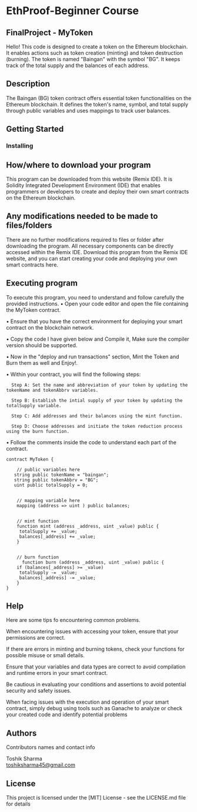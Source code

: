 # EthProof-Beginner Course
## FinalProject - MyToken

Hello! This code is designed to create a token on the Ethereum blockchain. It enables actions such as token creation (minting) and token destruction (burning). The token is named "Baingan" with the symbol "BG". It keeps track of the total supply and the balances of each address.
## Description

The Baingan (BG) token contract offers essential token functionalities on the Ethereum blockchain. It defines the token's name, symbol, and total supply through public variables and uses mappings to track user balances. 
## Getting Started

### Installing

## How/where to download your program

This program can be downloaded from this website (Remix IDE). It is Solidity Integrated Development Environment (IDE) that enables programmers or developers to create and deploy their own smart contracts on the Ethereum blockchain.

## Any modifications needed to be made to files/folders

There are no further modifications required to files or folder after downloading the program. All necessary components can be directly accessed within the Remix IDE. Download this program from the Remix IDE website, and you can start creating your code and deploying your own smart contracts here.

## Executing program

To execute this program, you need to understand and follow carefully the provided instructions.
  • Open your code editor and open the file containing the MyToken contract.
 
  • Ensure that you have the correct environment for deploying your smart contract on the blockchain network.
  
  • Copy the code I have given below and Compile it, Make sure the compiler version should be supported.

  • Now in the "deploy and run transactions" section, Mint the Token and Burn them as well and Enjoy!.
  
  • Within your contract, you will find the following steps:
     
      Step A: Set the name and abbreviation of your token by updating the tokenName and tokenAbbrv variables.
      
      Step B: Establish the intial supply of your token by updating the totalSupply variable.
      
      Step C: Add addresses and their balances using the mint function.
      
      Step D: Choose addresses and initiate the token reduction process using the burn function.
  
  • Follow the comments inside the code to understand each part of the contract.


```
contract MyToken {

    // public variables here
   string public tokenName = "baingan";
   string public tokenAbbrv = "BG";
   uint public totalSupply = 0;


    // mapping variable here
    mapping (address => uint ) public balances;


    // mint function
    function mint (address _address, uint _value) public {
     totalSupply += _value;
     balances[_address] += _value;
    }
  
      
    // burn function
      function burn (address _address, uint _value) public {
    if (balances[_address] >= _value)
     totalSupply -= _value;
     balances[_address] -= _value;
    }
}

```

## Help

Here are some tips fo encountering common problems.

When encountering issues with accessing your token, ensure that your permissions are correct.

If there are errors in minting and burning tokens, check your functions for possible misuse or small details.

Ensure that your variables and data types are correct to avoid compilation and runtime errors in your smart contract.

Be cautious in evaluating your conditions and assertions to avoid potential security and safety issues.

When facing issues with the execution and operation of your smart contract, simply debug using tools such as Ganache to analyze or check your created code and identify potential problems


## Authors

Contributors names and contact info

  Toshik Sharma  
  toshiksharma45@gmail.com


## License

This project is licensed under the [MIT] License - see the LICENSE.md file for details
